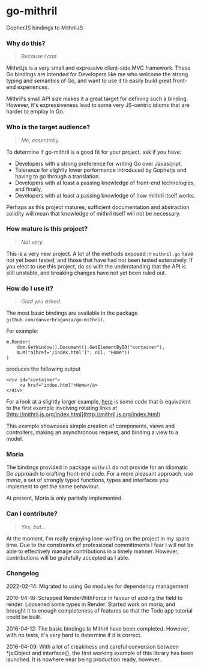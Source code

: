 # go-mithril
GopherJS bindings to MithrilJS

### Why do this?
> *Because I can*

Mithril.js is a very small and expressive client-side MVC framework. These Go
bindings are intended for Developers like me who welcome the strong typing and
semantics of Go, and want to use it to easily build great front-end experiences.

Mithril's small API size makes it a great target for defining such a binding.
However, it's expressiveness lead to some very JS-centric idioms that are harder
to employ in Go.

### Who is the target audience?

> *Me, essentially.*

To determine if go-mithril is a good fit for your project, ask if you have:

* Developers with a strong preference for writing Go over Javascript.
* Tolerance for slightly lower performance introduced by Gopherjs and having to
  go through a translation.
* Developers with at least a passing knowledge of front-end technologies, and
  finally,
* Developers with at least a passing knowledge of how mithril itself works.

Perhaps as this project matures, sufficient documentation and abstraction solidity
will mean that knowledge of mithril itself will not be necessary.

### How mature is this project?
> *Not very.*

This is a very new project. A lot of the methods exposed in `mithril.go` have
not yet been tested, and those that have had not been tested extensively. If you
elect to use this project, do so with the understanding that the API is still
unstable, and breaking changes have not yet been ruled out.

### How do I use it?
> *Glad you asked.*

The most basic bindings are available in the package
`github.com/danverbraganza/go-mithril`.

For example:

```
m.Render(
    dom.GetWindow().Document().GetElementByID("container"),
    m.M("a[href='/index.html']", nil, "Home"))
)
```

produces the following output

```
<div id="container">
     <a href="index.html">Home</a>
</div>
```

For a look at a slightly larger example,
[here](https://github.com/danverbraganza/go-mithril/blob/master/examples/linkrotor/linkrotor.go)
is some code that is equivalent to the first example involving rotating links at
[http://mithril.js.org/index.html](http://mithril.js.org/index.html)

This example showcases simple creation of components, views and controllers,
making an asynchronous request, and binding a view to a model.

### Moria

The bindings provided in package `mithril` do not provide for an idiomatic Go
approach to crafting front-end code. For a more pleasant approach, use *moria*,
a set of strongly typed functions, types and interfaces you implement to get the
same behaviour.

At present, Moria is only partially implemented.

### Can I contribute?
> *Yes, but...*

At the moment, I'm really enjoying lone-wolfing on the project in my spare time.
Due to the constraints of professional committments I fear I will not be able to
effectively manage contributions in a timely manner. However, contributions will
be gratefully accepted as I able.

### Changelog

2022-02-14: Migrated to using Go modules for dependency management

2016-04-16: Scrapped RenderWithForce in favour of adding the field to render.
Loosened some types in Render. Started work on moria, and brought it to enough
completeness of features so that the Todo app tutorial could be built.

2016-04-12: The basic bindings to Mithril have been completed. However, with no
tests, it's very hard to determine if it is correct.

2016-04-09: With a lot of creakiness and careful conversion between *js.Object
and interface{}, the first working example of this library has been launched. It
is nowhere near being production ready, however.
